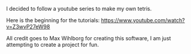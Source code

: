 I decided to follow a youtube series to make my own tetris.

Here is the beginning for the tutorials: https://www.youtube.com/watch?v=Z3wvP27eW98

All credit goes to Max Wihlborg for creating this software, I am just attempting to create
a project for fun.
